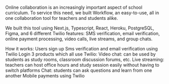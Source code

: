 Online collaboration is an increasingly important aspect of school curriculum. To service this need, we built Workflow, an easy-to-use, all in one collaboration tool for teachers and students alike. 

We built this tool using Next.js, Typescript, React, Heroku, PostgreSQL, Figma, and 6 different Twilio features: SMS verification, email verification, online payment processing, video calls, live streams, and group chats.

How it works:
Users sign up
Sms verification and email verification using Twilio
Login
3 products which all use Twilio:
Video chat: can be used by students as study rooms, classroom discussion forums, etc.
Live streaming: teachers can host office hours and study session easily without having to switch platforms
Chat: students can ask questions and learn from one another
Mobile payments using Twilio

